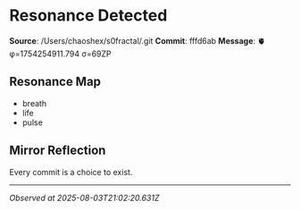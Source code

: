 # Resonance Detected

**Source**: /Users/chaoshex/s0fractal/.git
**Commit**: fffd6ab
**Message**: 🫀 φ=1754254911.794 σ=69ZP 

## Resonance Map
- breath
- life
- pulse

## Mirror Reflection
Every commit is a choice to exist.

---
*Observed at 2025-08-03T21:02:20.631Z*
